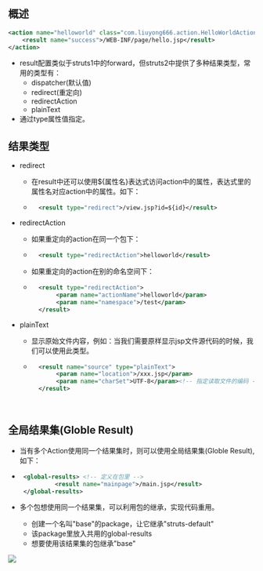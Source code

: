 ## 概述

```xml
<action name="helloworld" class="com.liuyong666.action.HelloWorldAction">
	<result name="success">/WEB-INF/page/hello.jsp</result>
</action>
```
- result配置类似于struts1中的forward，但struts2中提供了多种结果类型，常用的类型有：
   - dispatcher(默认值)
   - redirect(重定向) 
   - redirectAction 
   - plainText
- 通过type属性值指定。 



## 结果类型

- redirect
   - 在result中还可以使用${属性名}表达式访问action中的属性，表达式里的属性名对应action中的属性。如下：

   - ```xml
       <result type="redirect">/view.jsp?id=${id}</result>
       ```
- redirectAction
   - 如果重定向的action在同一个包下：

   - ```xml
       <result type="redirectAction">helloworld</result>
       ```

   - 如果重定向的action在别的命名空间下：

   - ```xml
       <result type="redirectAction">
       		<param name="actionName">helloworld</param>
       		<param name="namespace">/test</param>
       </result>
       ```

- plainText
   - 显示原始文件内容，例如：当我们需要原样显示jsp文件源代码的时候，我们可以使用此类型。

   - ```xml
       <result name="source" type="plainText">
       		<param name="location">/xxx.jsp</param>
       		<param name="charSet">UTF-8</param><!-- 指定读取文件的编码 -->
       </result>
       ```

       ​			
## 全局结果集(Globle Result)


- 当有多个Action使用同一个结果集时，则可以使用全局结果集(Globle Result),如下：

- ```xml
   <global-results> <!-- 定义在包里 -->
    		<result name="mainpage">/main.jsp</result>
   </global-results>
   ```

- 多个包想使用同一个结果集，可以利用包的继承，实现代码重用。
    - 创建一个名叫"base"的package，让它继承"struts-default"
    - 该package里放入共用的global-results
    - 想要使用该结果集的包继承"base"





![](https://cdn.jsdelivr.net/gh/huayonglun/cdn_image001@0.03029291122/gh_pic.png)

